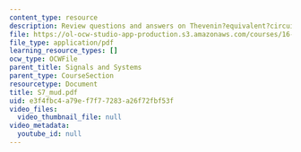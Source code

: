 ```yaml
---
content_type: resource
description: Review questions and answers on Thevenin?equivalent?circuit.
file: https://ol-ocw-studio-app-production.s3.amazonaws.com/courses/16-01-unified-engineering-i-ii-iii-iv-fall-2005-spring-2006/e3f4fbc4a79ef7f77283a26f72fbf53f_S7_mud.pdf
file_type: application/pdf
learning_resource_types: []
ocw_type: OCWFile
parent_title: Signals and Systems
parent_type: CourseSection
resourcetype: Document
title: S7_mud.pdf
uid: e3f4fbc4-a79e-f7f7-7283-a26f72fbf53f
video_files:
  video_thumbnail_file: null
video_metadata:
  youtube_id: null
---
```

